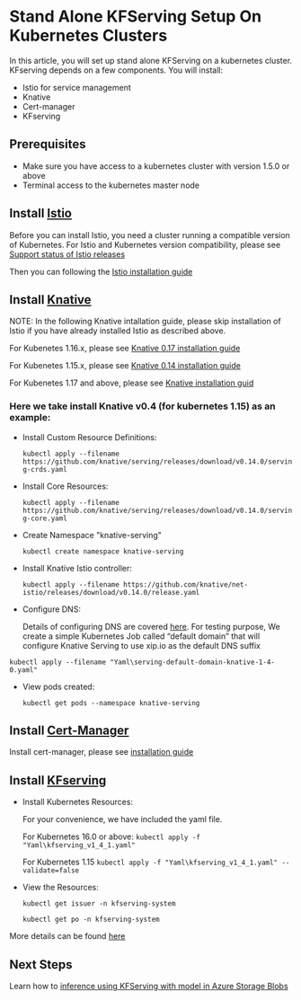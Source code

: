 # Stand Alone KFServing Setup On Kubernetes Clusters

In this article, you will set up stand alone KFServing on a kubernetes cluster. KFserving depends on a few
components. You will install:

*	Istio for service management
*	Knative
*	Cert-manager 
*	KFserving

## Prerequisites

*   Make sure you have access to a kubernetes cluster with version 1.5.0 or above
*   Terminal access to the kubernetes master node

## Install [Istio](https://istio.io/latest/docs/)

Before you can install Istio, you need a cluster running a compatible version of Kubernetes. For Istio and Kubernetes version compatibility, 
please see [Support status of Istio releases](https://istio.io/latest/about/supported-releases/#support-status-of-istio-releases)

Then you can following the [Istio installation guide](https://istio.io/latest/docs/setup/getting-started/)


## Install [Knative](https://knative.dev/docs/)

NOTE: In the following Knative intallation guide, please skip installation of Istio if you have already installed Istio as described above.

For Kubenetes 1.16.x, please see [Knative 0.17 installation guide](https://github.com/knative/docs/blob/release-0.17/docs/install/any-kubernetes-cluster.md)

For Kubenetes 1.15.x, please see [Knative 0.14 installation guide](https://github.com/knative/docs/blob/release-0.14/docs/install/any-kubernetes-cluster.md)

For Kubenetes 1.17 and above, please see [Knative installation guid](https://knative.dev/v0.18-docs/install/any-kubernetes-cluster/)

### Here we take install Knative v0.4 (for kubernetes 1.15) as an example:

*  Install Custom Resource Definitions:
   
    ```kubectl apply --filename https://github.com/knative/serving/releases/download/v0.14.0/serving-crds.yaml```

*  Install Core Resources:

    ```kubectl apply --filename https://github.com/knative/serving/releases/download/v0.14.0/serving-core.yaml ```

*  Create Namespace "knative-serving"
   
    ```kubectl create namespace knative-serving```
   
*  Install Knative Istio controller:

    ```kubectl apply --filename https://github.com/knative/net-istio/releases/download/v0.14.0/release.yaml```

*  Configure DNS:
   
   Details of configuring DNS are covered [here](https://knative.dev/v0.18-docs/install/any-kubernetes-cluster/). For
   testing purpose, We create a simple Kubernetes Job called “default domain” that will configure Knative Serving 
   to use xip.io as the default DNS suffix
   
 ```kubectl apply --filename "Yaml\serving-default-domain-knative-1-4-0.yaml" ```
   
*  View pods created:

    ```kubectl get pods --namespace knative-serving```

## Install [Cert-Manager](https://cert-manager.io/docs/)

Install cert-manager, please see [installation guide](https://cert-manager.io/docs/installation/kubernetes/)

## Install [KFserving](https://www.kubeflow.org/docs/components/serving/kfserving/)


*  Install Kubernetes Resources: 

   For your convenience, we have included the yaml file.

    For Kubernetes 16.0 or above:
   ```kubectl apply -f "Yaml\kfserving_v1_4_1.yaml" ```
   
    For Kubernetes 1.15
    ```kubectl apply -f "Yaml\kfserving_v1_4_1.yaml" --validate=false```

*   View the Resources:

     ```kubectl get issuer -n kfserving-system```

    ```kubectl get po -n kfserving-system```

More details can be found [here](https://github.com/kubeflow/kfserving#standalone-kfserving-installation)

## Next Steps

Learn how to [inference using KFServing with model in Azure Storage Blobs](KFServing-with-model-in-Azure-Storage.md)

    
